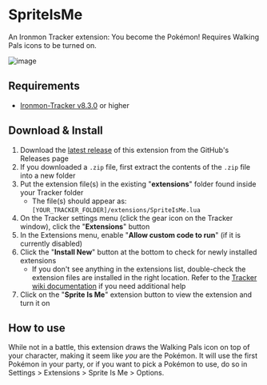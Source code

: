 # SpriteIsMe
An Ironmon Tracker extension: You become the Pokémon! Requires Walking Pals icons to be turned on.

![image](https://github.com/UTDZac/SpriteIsMe/assets/4258818/3871801b-4621-49d4-b769-9f56a846cd33)


## Requirements
- [Ironmon-Tracker v8.3.0](https://github.com/besteon/Ironmon-Tracker) or higher

## Download & Install
1) Download the [latest release](https://github.com/UTDZac/SpriteIsMe-IronmonExtension/releases/latest) of this extension from the GitHub's Releases page
2) If you downloaded a `.zip` file, first extract the contents of the `.zip` file into a new folder
3) Put the extension file(s) in the existing "**extensions**" folder found inside your Tracker folder
   - The file(s) should appear as: `[YOUR_TRACKER_FOLDER]/extensions/SpriteIsMe.lua`
4) On the Tracker settings menu (click the gear icon on the Tracker window), click the "**Extensions**" button
5) In the Extensions menu, enable "**Allow custom code to run**" (if it is currently disabled)
6) Click the "**Install New**" button at the bottom to check for newly installed extensions
   - If you don't see anything in the extensions list, double-check the extension files are installed in the right location. Refer to the [Tracker wiki documentation](https://github.com/besteon/Ironmon-Tracker/wiki/Tracker-Add-ons#install-and-setup-1) if you need additional help
7) Click on the "**Sprite Is Me**" extension button to view the extension and turn it on

## How to use
While not in a battle, this extension draws the Walking Pals icon on top of your character, making it seem like *you* are the Pokémon. It will use the first Pokémon in your party, or if you want to pick a Pokémon to use, do so in Settings > Extensions > Sprite Is Me > Options.
